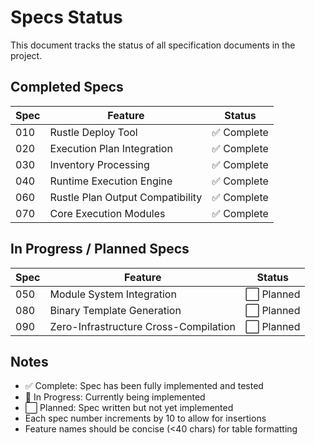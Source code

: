 # Specs Status

This document tracks the status of all specification documents in the project.

## Completed Specs

| Spec | Feature | Status |
|------|---------|--------|
| 010 | Rustle Deploy Tool | ✅ Complete |
| 020 | Execution Plan Integration | ✅ Complete |
| 030 | Inventory Processing | ✅ Complete |
| 040 | Runtime Execution Engine | ✅ Complete |
| 060 | Rustle Plan Output Compatibility | ✅ Complete |
| 070 | Core Execution Modules | ✅ Complete |

## In Progress / Planned Specs

| Spec | Feature | Status |
|------|---------|--------|
| 050 | Module System Integration | ⬜ Planned |
| 080 | Binary Template Generation | ⬜ Planned |
| 090 | Zero-Infrastructure Cross-Compilation | ⬜ Planned |

## Notes

- ✅ Complete: Spec has been fully implemented and tested
- 🔄 In Progress: Currently being implemented
- ⬜ Planned: Spec written but not yet implemented
- Each spec number increments by 10 to allow for insertions
- Feature names should be concise (<40 chars) for table formatting